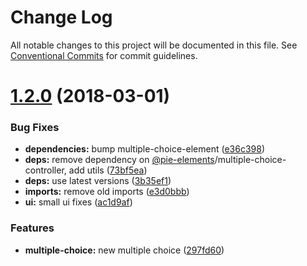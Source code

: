 # Change Log

All notable changes to this project will be documented in this file.
See [Conventional Commits](https://conventionalcommits.org) for commit guidelines.

<a name="1.2.0"></a>
# [1.2.0](https://github.com/corespring/corespring-pie/compare/v1.1.1...v1.2.0) (2018-03-01)


### Bug Fixes

* **dependencies:** bump multiple-choice-element ([e36c398](https://github.com/corespring/corespring-pie/commit/e36c398))
* **deps:** remove dependency on [@pie-elements](https://github.com/pie-elements)/multiple-choice-controller, add utils ([73bf5ea](https://github.com/corespring/corespring-pie/commit/73bf5ea))
* **deps:** use latest versions ([3b35ef1](https://github.com/corespring/corespring-pie/commit/3b35ef1))
* **imports:** remove old imports ([e3d0bbb](https://github.com/corespring/corespring-pie/commit/e3d0bbb))
* **ui:** small ui fixes ([ac1d9af](https://github.com/corespring/corespring-pie/commit/ac1d9af))


### Features

* **multiple-choice:** new multiple choice ([297fd60](https://github.com/corespring/corespring-pie/commit/297fd60))
